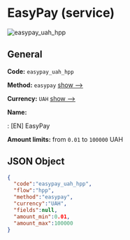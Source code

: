 
# EasyPay (service) 
![easypay_uah_hpp](https://static.openfintech.io/payment_methods/easypay_uah_hpp/logo.svg?w=400&c=v0.59.26#w200)  

## General 
 
**Code:** `easypay_uah_hpp` 
 
**Method:** `easypay` 
 [show -->](/payment-methods/easypay/) 
 
**Currency:** `UAH` [show -->](/currencies/UAH/) 
 
**Name:** 
 
:	[EN] EasyPay 
 
**Amount limits:** from `0.01` to `100000` UAH 

## JSON Object 

```json
{
  "code":"easypay_uah_hpp",
  "flow":"hpp",
  "method":"easypay",
  "currency":"UAH",
  "fields":null,
  "amount_min":0.01,
  "amount_max":100000
}
```  
